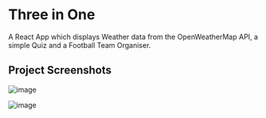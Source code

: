 # Three in One
A React App which displays Weather data from the OpenWeatherMap API, a simple Quiz and a Football Team Organiser.

## Project Screenshots

![image](https://i.ibb.co/D9mZszG/three-in-one.jpg)

![image](https://i.ibb.co/vQccTC8/team-organiser.png)
